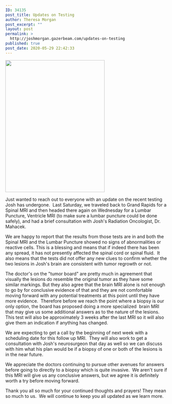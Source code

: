 ```yaml
---
ID: 34135
post_title: Updates on Testing
author: Theresa Morgan
post_excerpt: ""
layout: post
permalink: >
  http://joshmorgan.gazerbeam.com/updates-on-testing
published: true
post_date: 2020-05-29 22:42:33
---
```

<!-- wp:tadv/classic-paragraph -->
<p><img class="aligncenter wp-image-34136" src="http://joshmorgan.gazerbeam.com/wp-content/uploads/2020/05/101906883_1516050218565901_933472942346469376_n.jpg" alt="" width="309" height="412" /></p>
<p>Just wanted to reach out to everyone with an update on the recent testing Josh has undergone.  Last Saturday, we traveled back to Grand Rapids for a Spinal MRI and then headed there again on Wednesday for a Lumbar Puncture, Ventricle MRI (to make sure a lumbar puncture could be done safely), and had a brief consultation with Josh's Radiation Oncologist, Dr. Mahacek.</p>
<p>We are happy to report that the results from those tests are in and both the Spinal MRI and the Lumbar Puncture showed no signs of abnormalities or reactive cells. This is a blessing and means that if indeed there has been any spread, it has not presently affected the spinal cord or spinal fluid.  It also means that the tests did not offer any new clues to confirm whether the two lesions in Josh's brain are consistent with tumor regrowth or not.</p>
<p>The doctor's on the "tumor board" are pretty much in agreement that visually the lesions do resemble the original tumor as they have some similar markings. But they also agree that the brain MRI alone is not enough to go by for conclusive evidence of that and they are not comfortable moving forward with any potential treatments at this point until they have more evidence.  Therefore before we reach the point where a biopsy is our only option, the board has proposed doing a more specialized  brain MRI that may give us some additional answers as to the nature of the lesions. This test will also be approximately 3 weeks after the last MRI so it will also give them an indication if anything has changed. </p>
<p>We are expecting to get a call by the beginning of next week with a scheduling date for this follow up MRI.  They will also work to get a consultation with Josh's neurosurgeon that day as well so we can discuss with him what his plan would be if a biopsy of one or both of the lesions is in the near future.</p>
<p>We appreciate the doctors continuing to pursue other avenues for answers before going to directly to a biopsy which is quite invasive.  We aren't sure if this MRI will give us any conclusive answers, but we agree it is definitely worth a try before moving forward.</p>
<p>Thank you all so much for your continued thoughts and prayers! They mean so much to us.  We will continue to keep you all updated as we learn more.</p>
<p> </p>
<p> </p>
<!-- /wp:tadv/classic-paragraph -->